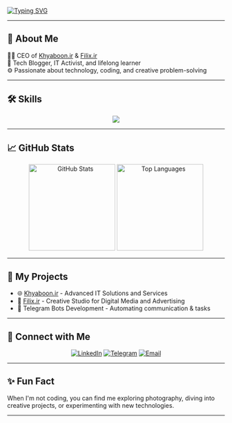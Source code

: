 [![Typing SVG](https://readme-typing-svg.demolab.com?font=Fira+Code&weight=600&size=28&pause=500&color=F74736&background=F8FFF400&width=600&lines=Hi%2C+I'm+Saeed+Ghorbani!+👋;Welcome+to+my+GitHub+Page!;Tech+Blogger+%26+IT+Activist+🚀)](https://git.io/typing-svg)

---

## 🌟 About Me
👨‍💻 CEO of [Khyaboon.ir](https://khyaboon.ir) & [Filix.ir](https://filix.ir)  
📝 Tech Blogger, IT Activist, and lifelong learner  
⚙️ Passionate about technology, coding, and creative problem-solving  

---

## 🛠️ Skills
<p align="center">
  <a href="https://github.com/saeed-54996">
    <img src="https://skillicons.dev/icons?i=html,css,php,py,linux,ubuntu,cloudflare,git,github,mysql,blender,figma,ps,ai,xd,pr,ae&perline=8" />
  </a>
</p>

---

## 📈 GitHub Stats
<div align="center">
  <img src="https://github-readme-stats.vercel.app/api?username=saeed-54996&theme=nord&show_icons=true&hide_border=true&count_private=true" height="200px" alt="GitHub Stats">
  <img src="https://github-readme-stats.vercel.app/api/top-langs/?username=saeed-54996&theme=nord&show_icons=true&hide_border=true&count_private=true" height="200px" alt="Top Languages">
</div>

---

## 🚀 My Projects
- 🌐 [Khyaboon.ir](https://khyaboon.ir) - Advanced IT Solutions and Services  
- 🎨 [Filix.ir](https://filix.ir) - Creative Studio for Digital Media and Advertising  
- 🤖 Telegram Bots Development - Automating communication & tasks  

---

## 🔗 Connect with Me
<p align="center">
  <a href="https://www.linkedin.com/in/saeed54996/"><img src="https://img.shields.io/badge/LinkedIn-%230A66C2.svg?style=for-the-badge&logo=linkedin&logoColor=white" alt="LinkedIn"></a>
  <a href="https://t.me/saeed_54996"><img src="https://img.shields.io/badge/Telegram-%232CA5E0.svg?style=for-the-badge&logo=telegram&logoColor=white" alt="Telegram"></a>
  <a href="mailto:ghorbani.saeed82@gmail.com"><img src="https://img.shields.io/badge/Email-%23EA4335.svg?style=for-the-badge&logo=gmail&logoColor=white" alt="Email"></a>
</p>

---

## ✨ Fun Fact
When I'm not coding, you can find me exploring photography, diving into creative projects, or experimenting with new technologies.

---
